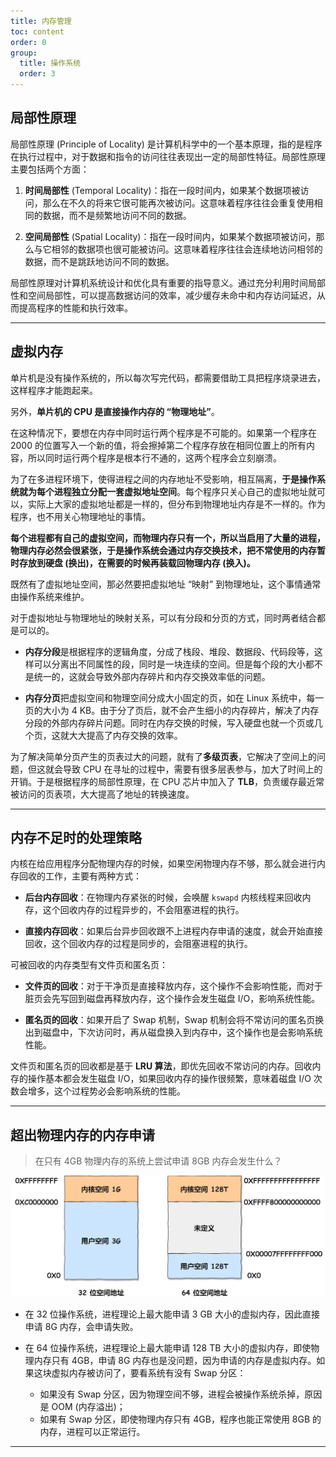 ```yaml
---
title: 内存管理
toc: content
order: 0
group:
  title: 操作系统
  order: 3
---
```


## 局部性原理

局部性原理 (Principle of Locality) 是计算机科学中的一个基本原理，指的是程序在执行过程中，对于数据和指令的访问往往表现出一定的局部性特征。局部性原理主要包括两个方面：

1. **时间局部性** (Temporal Locality)：指在一段时间内，如果某个数据项被访问，那么在不久的将来它很可能再次被访问。这意味着程序往往会重复使用相同的数据，而不是频繁地访问不同的数据。

2. **空间局部性** (Spatial Locality)：指在一段时间内，如果某个数据项被访问，那么与它相邻的数据项也很可能被访问。这意味着程序往往会连续地访问相邻的数据，而不是跳跃地访问不同的数据。

局部性原理对计算机系统设计和优化具有重要的指导意义。通过充分利用时间局部性和空间局部性，可以提高数据访问的效率，减少缓存未命中和内存访问延迟，从而提高程序的性能和执行效率。

---

## 虚拟内存

单片机是没有操作系统的，所以每次写完代码，都需要借助工具把程序烧录进去，这样程序才能跑起来。

另外，**单片机的 CPU 是直接操作内存的 “物理地址”**。

在这种情况下，要想在内存中同时运行两个程序是不可能的。如果第一个程序在 2000 的位置写入一个新的值，将会擦掉第二个程序存放在相同位置上的所有内容，所以同时运行两个程序是根本行不通的，这两个程序会立刻崩溃。

为了在多进程环境下，使得进程之间的内存地址不受影响，相互隔离，**于是操作系统就为每个进程独立分配一套虚拟地址空间**。每个程序只关心自己的虚拟地址就可以，实际上大家的虚拟地址都是一样的，但分布到物理地址内存是不一样的。作为程序，也不用关心物理地址的事情。

**每个进程都有自己的虚拟空间，而物理内存只有一个，所以当启用了大量的进程，物理内存必然会很紧张，于是操作系统会通过内存交换技术，把不常使用的内存暂时存放到硬盘 (换出)，在需要的时候再装载回物理内存 (换入)。**

既然有了虚拟地址空间，那必然要把虚拟地址 “映射” 到物理地址，这个事情通常由操作系统来维护。

对于虚拟地址与物理地址的映射关系，可以有分段和分页的方式，同时两者结合都是可以的。

- **内存分段**是根据程序的逻辑角度，分成了栈段、堆段、数据段、代码段等，这样可以分离出不同属性的段，同时是一块连续的空间。但是每个段的大小都不是统一的，这就会导致外部内存碎片和内存交换效率低的问题。

- **内存分页**把虚拟空间和物理空间分成大小固定的页，如在 Linux 系统中，每一页的大小为 4 KB。由于分了页后，就不会产生细小的内存碎片，解决了内存分段的外部内存碎片问题。同时在内存交换的时候，写入硬盘也就一个页或几个页，这就大大提高了内存交换的效率。

为了解决简单分页产生的页表过大的问题，就有了**多级页表**，它解决了空间上的问题，但这就会导致 CPU 在寻址的过程中，需要有很多层表参与，加大了时间上的开销。于是根据程序的局部性原理，在 CPU 芯片中加入了 **TLB**，负责缓存最近常被访问的页表项，大大提高了地址的转换速度。

---

## 内存不足时的处理策略

内核在给应用程序分配物理内存的时候，如果空闲物理内存不够，那么就会进行内存回收的工作，主要有两种方式：

- **后台内存回收**：在物理内存紧张的时候，会唤醒 `kswapd` 内核线程来回收内存，这个回收内存的过程异步的，不会阻塞进程的执行。
  
- **直接内存回收**：如果后台异步回收跟不上进程内存申请的速度，就会开始直接回收，这个回收内存的过程是同步的，会阻塞进程的执行。

可被回收的内存类型有文件页和匿名页：

- **文件页的回收**：对于干净页是直接释放内存，这个操作不会影响性能，而对于脏页会先写回到磁盘再释放内存，这个操作会发生磁盘 I/O，影响系统性能。

- **匿名页的回收**：如果开启了 Swap 机制，Swap 机制会将不常访问的匿名页换出到磁盘中，下次访问时，再从磁盘换入到内存中，这个操作也是会影响系统性能。

文件页和匿名页的回收都是基于 **LRU 算法**，即优先回收不常访问的内存。回收内存的操作基本都会发生磁盘 I/O，如果回收内存的操作很频繁，意味着磁盘 I/O 次数会增多，这个过程势必会影响系统的性能。

---

## 超出物理内存的内存申请

> 在只有 4GB 物理内存的系统上尝试申请 8GB 内存会发生什么？

![内存申请示意图](https://raw.githubusercontent.com/chuenwei0129/my-picgo-repo/master/me/20240409180039.png)

- 在 32 位操作系统，进程理论上最大能申请 3 GB 大小的虚拟内存，因此直接申请 8G 内存，会申请失败。

- 在 64 位操作系统，进程理论上最大能申请 128 TB 大小的虚拟内存，即使物理内存只有 4GB，申请 8G 内存也是没问题，因为申请的内存是虚拟内存。如果这块虚拟内存被访问了，要看系统有没有 Swap 分区：
  - 如果没有 Swap 分区，因为物理空间不够，进程会被操作系统杀掉，原因是 OOM (内存溢出)；
  - 如果有 Swap 分区，即使物理内存只有 4GB，程序也能正常使用 8GB 的内存，进程可以正常运行。

---
